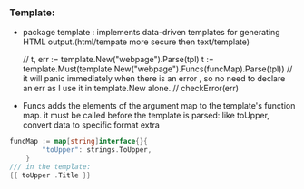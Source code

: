 ### Template:
- package template : implements data-driven templates for generating HTML output.(html/tempate more secure then text/template)

	//	t, err := template.New("webpage").Parse(tpl)
	t := template.Must(template.New("webpage").Funcs(funcMap).Parse(tpl)) // it will panic immediately when there is an error , so no need to declare an err as I use it in template.New alone.
	//	checkError(err)

* Funcs adds the elements of  the argument map to the template's function map. it must be called before the template is parsed: like toUpper, convert data to specific format extra

```go
funcMap := map[string]interface{}{
		"toUpper": strings.ToUpper,
	}
/// in the template:
{{ toUpper .Title }}

```
	
